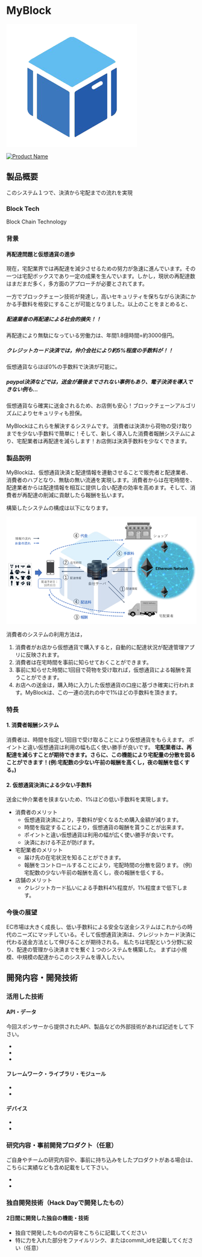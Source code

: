 # MyBlock
![icon](./img/IMG_0371.png)

[![Product Name](https://raw.github.com/GabLeRoux/WebMole/master/ressources/WebMole_Youtube_Video.png)](https://www.youtube.com/channel/UC4PtjOfZTbVp9DwtJv82Lzg)

## 製品概要

このシステム１つで、決済から宅配までの流れを実現

### Block Tech
Block Chain Technology


### 背景

#### 再配達問題と仮想通貨の進歩
  現在，宅配業界では再配達を減少させるための努力が急速に進んでいます。その一つは宅配ボックスであり一定の成果を生んでいます。しかし，現状の再配達数はまだまだ多く，多方面のアプローチが必要とされてます。

  一方でブロックチェーン技術が発達し，高いセキュリティを保ちながら決済にかかる手数料を格安にすることが可能となりました。以上のことをまとめると、

  ##### 配達業者の再配達による社会的損失！！
  再配達により無駄になっている労働力は、年間1.8億時間=約3000億円。

  ##### クレジットカード決済では，仲介会社により約5%程度の手数料が！！
  仮想通貨ならほぼ0%の手数料で決済が可能に。

  ##### paypal決済などでは，送金が最後までされない事例もあり、電子決済を導入できない例も...
  仮想通貨なら確実に送金されるため、お店側も安心！ブロックチェーンアルゴリズムによりセキュリティも担保。


  MyBlockはこれらを解決するシステムです。
  消費者は決済から荷物の受け取りまでを少ない手数料で簡単に！そして、新しく導入した消費者報酬システムにより、宅配業者は再配達を減らします！お店側は決済手数料を少なくできます。



### 製品説明
MyBlockは、仮想通貨決済と配達情報を連動させることで販売者と配達業者、消費者のハブとなり、無駄の無い流通を実現します。消費者からは在宅時間を、配達業者からは配達情報を相互に提供し合い配達の効率を高めます。そして、消費者が再配達の削減に貢献したら報酬を払います。

構築したシステムの構成は以下になります。

![system](./img/map.png)

消費者のシステムの利用方法は，
1. 消費者がお店から仮想通貨で購入すると，自動的に配達状況が配達管理アプリに反映されます。
2. 消費者は在宅時間を事前に知らせておくことができます。
3. 事前に知らせた時間に1回目で荷物を受け取れば，仮想通貨による報酬を貰うことができます。
4. お店への送金は，購入時に入力した仮想通貨の口座に基づき確実に行われます。MyBlockは、この一連の流れの中で1%ほどの手数料を頂きます。

### 特長
#### 1. 消費者報酬システム
消費者は、時間を指定し1回目で受け取ることにより仮想通貨をもらえます。
ポイントと違い仮想通貨は利用の幅も広く使い勝手が良いです。
**宅配業者は、再配達を減らすことが期待できます。さらに、この機能により宅配量の分散を図ることができます！(例:宅配数の少ない午前の報酬を高くし，夜の報酬を低くする。)**

#### 2. 仮想通貨決済による少ない手数料
送金に仲介業者を挟まないため、1%ほどの低い手数料を実現します。  


- 消費者のメリット
  - 仮想通貨決済により，手数料が安くなるため購入金額が減ります。
  - 時間を指定することにより，仮想通貨の報酬を貰うことが出来ます。
  - ポイントと違い仮想通貨は利用の幅が広く使い勝手が良いです。
  - 決済における不正が防げます。
- 宅配業者のメリット
  - 届け先の在宅状況を知ることができます。
  - 報酬をコントロールすることにより，宅配時間の分散を図ります。
(例)宅配数の少ない午前の報酬を高くし，夜の報酬を低くする。
- 店舗のメリット
  - クレジットカード払いによる手数料4%程度が，1%程度まで低下します。


### 今後の展望
EC市場は大きく成長し、低い手数料による安全な送金システムはこれからの時代のニーズにマッチしている。そして仮想通貨決済は、クレジットカード決済に代わる送金方法として伸びることが期待される。
私たちは宅配という分野に絞り、配達の管理から決済までを繋ぐ１つのシステムを構築した。
まずは小規模、中規模の配達からこのシステムを導入したい。


## 開発内容・開発技術
### 活用した技術
#### API・データ
今回スポンサーから提供されたAPI、製品などの外部技術があれば記述をして下さい。

*
*
*

#### フレームワーク・ライブラリ・モジュール
*
*

#### デバイス
*
*

### 研究内容・事前開発プロダクト（任意）
ご自身やチームの研究内容や、事前に持ち込みをしたプロダクトがある場合は、こちらに実績なども含め記載をして下さい。

*
*


### 独自開発技術（Hack Dayで開発したもの）
#### 2日間に開発した独自の機能・技術
* 独自で開発したものの内容をこちらに記載してください
* 特に力を入れた部分をファイルリンク、またはcommit_idを記載してください（任意）
